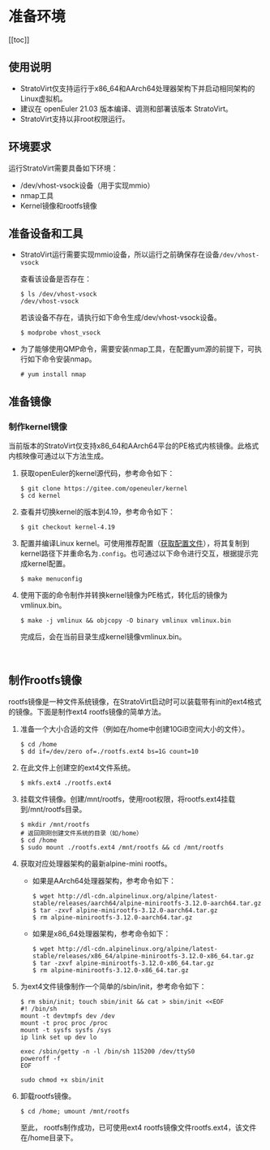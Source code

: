 # 准备环境

[[toc]]

## 使用说明

- StratoVirt仅支持运行于x86_64和AArch64处理器架构下并启动相同架构的Linux虚拟机。
- 建议在 openEuler 21.03 版本编译、调测和部署该版本 StratoVirt。
- StratoVirt支持以非root权限运行。

## 环境要求

运行StratoVirt需要具备如下环境：

- /dev/vhost-vsock设备（用于实现mmio）
- nmap工具
- Kernel镜像和rootfs镜像



## 准备设备和工具

- StratoVirt运行需要实现mmio设备，所以运行之前确保存在设备`/dev/vhost-vsock`

  查看该设备是否存在：

  ```
  $ ls /dev/vhost-vsock
  /dev/vhost-vsock
  ```

  若该设备不存在，请执行如下命令生成/dev/vhost-vsock设备。

  ```
  $ modprobe vhost_vsock
  ```


- 为了能够使用QMP命令，需要安装nmap工具，在配置yum源的前提下，可执行如下命令安装nmap。

  ```
  # yum install nmap
  ```

## 准备镜像

### 制作kernel镜像

当前版本的StratoVirt仅支持x86_64和AArch64平台的PE格式内核镜像。此格式内核映像可通过以下方法生成。

1. 获取openEuler的kernel源代码，参考命令如下：

   ```
   $ git clone https://gitee.com/openeuler/kernel
   $ cd kernel
   ```

2. 查看并切换kernel的版本到4.19，参考命令如下：

   ```
   $ git checkout kernel-4.19
   ```

3. 配置并编译Linux kernel。可使用推荐配置（[获取配置文件](https://gitee.com/openeuler/stratovirt/tree/master/docs/kernel_config)），将其复制到kernel路径下并重命名为`.config`。也可通过以下命令进行交互，根据提示完成kernel配置。

   ```
   $ make menuconfig
   ```

4. 使用下面的命令制作并转换kernel镜像为PE格式，转化后的镜像为vmlinux.bin。

   ```
   $ make -j vmlinux && objcopy -O binary vmlinux vmlinux.bin
   ```


   完成后，会在当前目录生成kernel镜像vmlinux.bin。

   ​

## 制作rootfs镜像

rootfs镜像是一种文件系统镜像，在StratoVirt启动时可以装载带有init的ext4格式的镜像。下面是制作ext4 rootfs镜像的简单方法。

1. 准备一个大小合适的文件（例如在/home中创建10GiB空间大小的文件）。

   ```
   $ cd /home
   $ dd if=/dev/zero of=./rootfs.ext4 bs=1G count=10
   ```

2. 在此文件上创建空的ext4文件系统。

   ```
   $ mkfs.ext4 ./rootfs.ext4
   ```

3. 挂载文件镜像。创建/mnt/rootfs，使用root权限，将rootfs.ext4挂载到/mnt/rootfs目录。

   ```
   $ mkdir /mnt/rootfs
   # 返回刚刚创建文件系统的目录（如/home）
   $ cd /home
   $ sudo mount ./rootfs.ext4 /mnt/rootfs && cd /mnt/rootfs
   ```

4. 获取对应处理器架构的最新alpine-mini rootfs。

   - 如果是AArch64处理器架构，参考命令如下：

     ```
     $ wget http://dl-cdn.alpinelinux.org/alpine/latest-stable/releases/aarch64/alpine-minirootfs-3.12.0-aarch64.tar.gz
     $ tar -zxvf alpine-minirootfs-3.12.0-aarch64.tar.gz
     $ rm alpine-minirootfs-3.12.0-aarch64.tar.gz
     ```


   - 如果是x86_64处理器架构，参考命令如下：

     ```
     $ wget http://dl-cdn.alpinelinux.org/alpine/latest-stable/releases/x86_64/alpine-minirootfs-3.12.0-x86_64.tar.gz
     $ tar -zxvf alpine-minirootfs-3.12.0-x86_64.tar.gz
     $ rm alpine-minirootfs-3.12.0-x86_64.tar.gz
     ```


5. 为ext4文件镜像制作一个简单的/sbin/init，参考命令如下：

   ```
   $ rm sbin/init; touch sbin/init && cat > sbin/init <<EOF
   #! /bin/sh
   mount -t devtmpfs dev /dev
   mount -t proc proc /proc
   mount -t sysfs sysfs /sys
   ip link set up dev lo
   
   exec /sbin/getty -n -l /bin/sh 115200 /dev/ttyS0
   poweroff -f
   EOF
   
   sudo chmod +x sbin/init
   ```

6. 卸载rootfs镜像。

   ```
   $ cd /home; umount /mnt/rootfs
   ```

   至此， rootfs制作成功，已可使用ext4 rootfs镜像文件rootfs.ext4，该文件在/home目录下。
